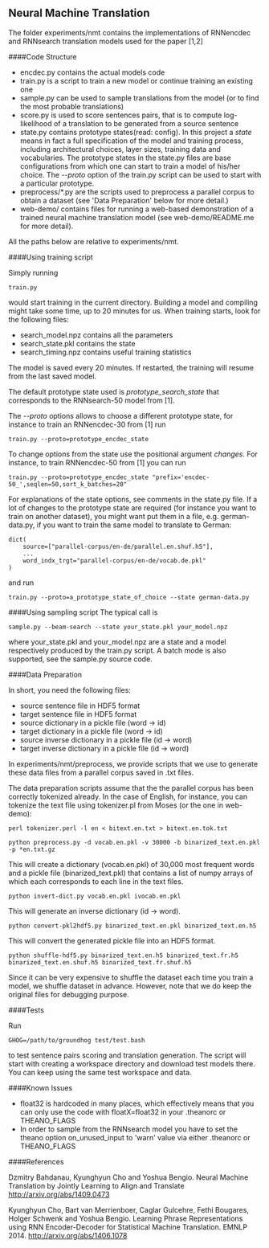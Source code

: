 Neural Machine Translation
--------------------------

The folder experiments/nmt contains the implementations of RNNencdec and
RNNsearch translation models used for the paper [1,2]

####Code Structure

- encdec.py contains the actual models code
- train.py is a script to train a new model or continue training an existing one
- sample.py can be used to sample translations from the model (or to find the
  most probable translations)
- score.py is used to score sentences pairs, that is to compute log-likelihood
  of a translation to be generated from a source sentence
- state.py contains prototype states(read: config). In this project a *state* means in fact a
  full specification of the model and training process, including architectural
  choices, layer sizes, training data and vocabularies. The prototype states in
  the state.py files are base configurations from which one can start to train a
  model of his/her choice.  The *--proto* option of the train.py script can be
  used to start with a particular prototype.
- preprocess/*.py are the scripts used to preprocess a parallel corpus to obtain
  a dataset (see 'Data Preparation' below for more detail.)
- web-demo/ contains files for running a web-based demonstration of a trained
  neural machine translation model (see web-demo/README.me for more detail).

All the paths below are relative to experiments/nmt.
  
####Using training script

Simply running
```
train.py
```
would start training in the current directory. Building a model and compiling
might take some time, up to 20 minutes for us. When training starts, look for
the following files:

- search_model.npz contains all the parameters
- search_state.pkl contains the state
- search_timing.npz contains useful training statistics

The model is saved every 20 minutes.  If restarted, the training will resume
from the last saved model. 

The default prototype state used is *prototype_search_state* that corresponds to
the RNNsearch-50 model from [1].

The *--proto* options allows to choose a different prototype state, for instance
to train an RNNencdec-30 from [1] run
```
train.py --proto=prototype_encdec_state
```
To change options from the state use the positional argument *changes*. For
instance, to train RNNencdec-50 from [1] you can run
```
train.py --proto=prototype_encdec_state "prefix='encdec-50_',seqlen=50,sort_k_batches=20"
```
For explanations of the state options, see comments in the state.py file. If a
lot of changes to the prototype state are required (for instance you want to
train on another dataset), you might want put them in a file, e.g.
german-data.py, if you want to train the same model to translate to German: 
```
dict(
    source=["parallel-corpus/en-de/parallel.en.shuf.h5"],
    ...
    word_indx_trgt="parallel-corpus/en-de/vocab.de.pkl"
)
```
and run
```
train.py --proto=a_prototype_state_of_choice --state german-data.py 
```

####Using sampling script
The typical call is
```
sample.py --beam-search --state your_state.pkl your_model.npz 
```
where your_state.pkl and your_model.npz are a state and a model respectively
produced by the train.py script.  A batch mode is also supported, see the
sample.py source code.

####Data Preparation

In short, you need the following files:
- source sentence file in HDF5 format
- target sentence file in HDF5 format
- source dictionary in a pickle file (word -> id)
- target dictionary in a pickle file (word -> id)
- source inverse dictionary in a pickle file (id -> word)
- target inverse dictionary in a pickle file (id -> word)

In experiments/nmt/preprocess, we provide scripts that we use to generate these
data files from a parallel corpus saved in .txt files. 

The data preparation scripts assume that the the parallel corpus has been
correctly tokenized already. In the case of English, for instance, you can
tokenize the text file using tokenizer.pl from Moses (or the one in web-demo):
```
perl tokenizer.perl -l en < bitext.en.txt > bitext.en.tok.txt
```

```
python preprocess.py -d vocab.en.pkl -v 30000 -b binarized_text.en.pkl -p *en.txt.gz
```
This will create a dictionary (vocab.en.pkl) of 30,000 most frequent words and a
pickle file (binarized_text.pkl) that contains a list of numpy arrays of which
each corresponds to each line in the text files. 
```
python invert-dict.py vocab.en.pkl ivocab.en.pkl
```
This will generate an inverse dictionary (id -> word).
```
python convert-pkl2hdf5.py binarized_text.en.pkl binarized_text.en.h5
```
This will convert the generated pickle file into an HDF5 format. 
```
python shuffle-hdf5.py binarized_text.en.h5 binarized_text.fr.h5 binarized_text.en.shuf.h5 binarized_text.fr.shuf.h5
```
Since it can be very expensive to shuffle the dataset each time you train a
model, we shuffle dataset in advance. However, note that we do keep the original
files for debugging purpose.

####Tests

Run
```
GHOG=/path/to/groundhog test/test.bash
```
to test sentence pairs scoring and translation generation. The script will start with creating 
a workspace directory and download test models there. You can keep using the same test workspace
and data.

####Known Issues

- float32 is hardcoded in many places, which effectively means that you can only 
  use the code with floatX=float32 in your .theanorc or THEANO_FLAGS
- In order to sample from the RNNsearch model you have to set the theano option on_unused_input to 'warn' 
  value via either .theanorc or THEANO_FLAGS

####References

Dzmitry Bahdanau, Kyunghyun Cho and Yoshua Bengio. 
Neural Machine Translation by Jointly Learning to Align and Translate
http://arxiv.org/abs/1409.0473

Kyunghyun Cho, Bart van Merrienboer, Caglar Gulcehre, Fethi Bougares, Holger Schwenk and Yoshua Bengio.
Learning Phrase Representations using RNN Encoder-Decoder for Statistical Machine Translation.
EMNLP 2014. http://arxiv.org/abs/1406.1078

